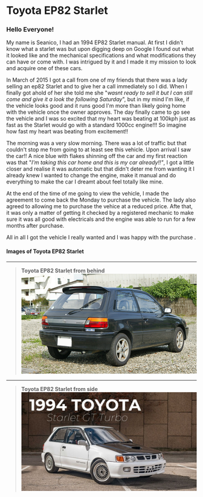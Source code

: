 # Toyota EP82 Starlet 

### Hello Everyone!



My name is Seanico, I had an 1994 EP82 Starlet manual. At first I didn't know what a starlet was but upon digging deep on Google I found out what it looked like and the mechanical specifications and what modifications they can have or come with. I was intrigued by it and I made it my mission to look and acquire one of these cars.   

In March of 2015 I got a call from one of my friends that there was a lady selling an ep82 Starlet and to give her a call immediately so I did. When I finally got ahold of her she told me she "_wasnt ready to sell it but I can still come and give it a look the following Saturday_", but in my mind I'm like, if the vehicle looks good and it runs good I'm more than likely going home with the vehicle once the owner approves. The day finally came to go see the vehicle and I was so excited that my heart was beating at 100kph just as fast as the Starlet would go with a standard 1000cc engine!!! So imagine how fast my heart was beating from excitement!!

The morning was a very slow morning. There was a lot of traffic but that couldn't stop me from going to at least see this vehicle. Upon arrival I saw the car!! A nice blue with flakes shinning off the car and my first reaction was that "_I'm taking this car home and this is my car already!!"_, I got a little closer and realise it was automatic but that didn't deter me from wanting it I already knew I wanted to change the engine, make it manual and do everything to make the car I dreamt about feel totally like mine.

At the end of the time of me going to view the vehicle, I made the agreement to come back the Monday to purchase the vehicle. The lady also agreed to allowing me to purchase the vehice at a reduced price. Afte that, it was only a matter of getting it checked by a registered mechanic to make sure it was all good with electricals and the engine was able to run for a few months after purchase. 

All in all I got the vehicle I really wanted and I was happy with the purchase .

#### Images of Toyota EP82 Starlet
___
> **Toyota EP82 Starlet from behind**
![Image of Toyota Starlet 1](assets/RoshawnL_03.jpg)
___
> **Toyota EP82 Starlet from side**
![Image of Toyota Starlet 2](assets/RoshawnL_04.jpg)

